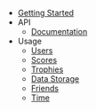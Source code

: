 * [Getting Started](/)
* API
  * [Documentation](https://ttbowen.github.io/joltite.js/api/)
* Usage
	* [Users](usage/users.md)
	* [Scores](usage/scores.md)
	* [Trophies](usage/trophies.md)
	* [Data Storage](usage/data-store.md)
	* [Friends](usage/friends.md)
	* [Time](usage/time.md)
